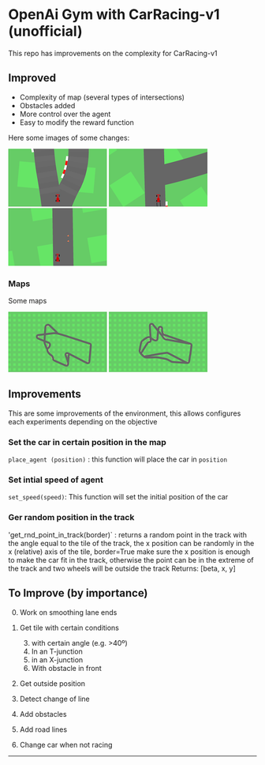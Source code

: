 
# OpenAi Gym with CarRacing-v1 (unofficial)

This repo has improvements on the complexity for CarRacing-v1

## Improved

* Complexity of map (several types of intersections)
* Obstacles added
* More control over the agent
* Easy to modify the reward function

Here some images of some changes:

![junc](img/junc.png)
![t-junc](img/t.png)
![obstacle](img/obst.png)

### Maps

Some maps

![map](img/map1.png)
![map](img/map2.png)


## Improvements

This are some improvements of the environment, this allows configures each experiments depending on the objective


### Set the car in certain position in the map

`place_agent (position)` : this function will place the car in `position`


### Set intial speed of agent

`set_speed(speed)`: This function will set the initial position of the car


### Ger random position in the track

'get_rnd_point_in_track(border)` : returns a random point in the track with the angle equal to the tile of the track, the x position can be randomly in the x (relative) axis of the tile, border=True make sure the x position is enough to make the car fit in the track, otherwise the point can be in the extreme of the track and two wheels will be outside the track
Returns: [beta, x, y]


## To Improve (by importance)

0. Work on smoothing lane ends
1. Get tile with certain conditions

   3. with certain angle (e.g. >40º)
   3. In an T-junction
   3. in an X-junction
   3. With obstacle in front

3. Get outside position
3. Detect change of line
3. Add obstacles
3. Add road lines
3. Change car when not racing
 
---

